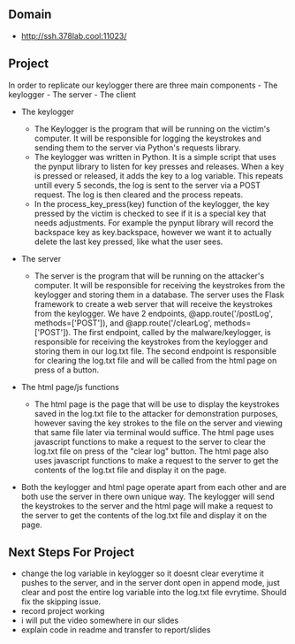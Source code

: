 ## Domain
 - http://ssh.378lab.cool:11023/
 
## Project
In order to replicate our keylogger there are three main components
    - The keylogger
    - The server
    - The client

- The keylogger
    - The Keylogger is the program that will be running on the victim's computer. It will be responsible for logging the keystrokes and sending them to the server via Python's requests library.
    - The keylogger was written in Python. It is a simple script that uses the pynput library to listen for key presses and releases. When a key is pressed or released, it adds the key to a log variable. This repeats untill every 5 seconds, the log is sent to the server via a POST request. The log is then cleared and the process repeats.
    - In the process_key_press(key) function of the keylogger, the key pressed by the victim is checked to see if it is a special key that needs adjustments. For example the pynput library will record the backspace key as key.backspace, however we want it to actually delete the last key pressed, like what the user sees. 

- The server
    - The server is the program that will be running on the attacker's computer. It will be responsible for receiving the keystrokes from the keylogger and storing them in a database. The server uses the Flask framework to create a web server that will receive the keystrokes from the keylogger. We have 2 endpoints, @app.route('/postLog', methods=['POST']), and @app.route('/clearLog', methods=['POST']). The first endpoint, called by the malware/keylogger, is responsible for receiving the keystrokes from the keylogger and storing them in our log.txt file. The second endpoint is responsible for clearing the log.txt file and will be called from the html page on press of a button.
    <!-- add pic of html page -->

- The html page/js functions
    - The html page is the page that will be use to display the keystrokes saved in the log.txt file to the attacker for demonstration purposes, however saving the key strokes to the file on the server and viewing that same file later via terminal would suffice. The html page uses javascript functions to make a request to the server to clear the log.txt file on press of the "clear log" button. The html page also uses javascript functions to make a request to the server to get the contents of the log.txt file and display it on the page.

- Both the keylogger and html page operate apart from each other and are both use the server in there own unique way. The keylogger will send the keystrokes to the server and the html page will make a request to the server to get the contents of the log.txt file and display it on the page.



## Next Steps For Project
- change the log variable in keylogger so it doesnt clear everytime it pushes to the server, and in the server dont open in append mode, just clear and post the entire log variable into the log.txt file evrytime. Should fix the skipping issue.
- record project working
- i will put the video somewhere in our slides
- explain code in readme and transfer to report/slides
